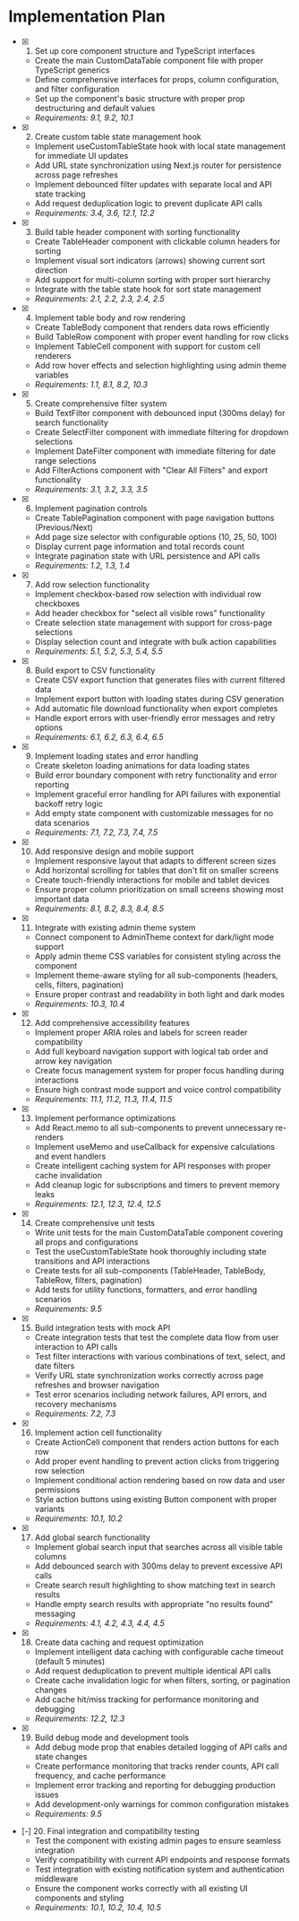 # Implementation Plan

- [x] 1. Set up core component structure and TypeScript interfaces
  - Create the main CustomDataTable component file with proper TypeScript generics
  - Define comprehensive interfaces for props, column configuration, and filter configuration
  - Set up the component's basic structure with proper prop destructuring and default values
  - _Requirements: 9.1, 9.2, 10.1_

- [x] 2. Create custom table state management hook
  - Implement useCustomTableState hook with local state management for immediate UI updates
  - Add URL state synchronization using Next.js router for persistence across page refreshes
  - Implement debounced filter updates with separate local and API state tracking
  - Add request deduplication logic to prevent duplicate API calls
  - _Requirements: 3.4, 3.6, 12.1, 12.2_

- [x] 3. Build table header component with sorting functionality
  - Create TableHeader component with clickable column headers for sorting
  - Implement visual sort indicators (arrows) showing current sort direction
  - Add support for multi-column sorting with proper sort hierarchy
  - Integrate with the table state hook for sort state management
  - _Requirements: 2.1, 2.2, 2.3, 2.4, 2.5_

- [x] 4. Implement table body and row rendering
  - Create TableBody component that renders data rows efficiently
  - Build TableRow component with proper event handling for row clicks
  - Implement TableCell component with support for custom cell renderers
  - Add row hover effects and selection highlighting using admin theme variables
  - _Requirements: 1.1, 8.1, 8.2, 10.3_

- [x] 5. Create comprehensive filter system
  - Build TextFilter component with debounced input (300ms delay) for search functionality
  - Create SelectFilter component with immediate filtering for dropdown selections
  - Implement DateFilter component with immediate filtering for date range selections
  - Add FilterActions component with "Clear All Filters" and export functionality
  - _Requirements: 3.1, 3.2, 3.3, 3.5_

- [x] 6. Implement pagination controls
  - Create TablePagination component with page navigation buttons (Previous/Next)
  - Add page size selector with configurable options (10, 25, 50, 100)
  - Display current page information and total records count
  - Integrate pagination state with URL persistence and API calls
  - _Requirements: 1.2, 1.3, 1.4_

- [x] 7. Add row selection functionality
  - Implement checkbox-based row selection with individual row checkboxes
  - Add header checkbox for "select all visible rows" functionality
  - Create selection state management with support for cross-page selections
  - Display selection count and integrate with bulk action capabilities
  - _Requirements: 5.1, 5.2, 5.3, 5.4, 5.5_

- [x] 8. Build export to CSV functionality
  - Create CSV export function that generates files with current filtered data
  - Implement export button with loading states during CSV generation
  - Add automatic file download functionality when export completes
  - Handle export errors with user-friendly error messages and retry options
  - _Requirements: 6.1, 6.2, 6.3, 6.4, 6.5_

- [x] 9. Implement loading states and error handling
  - Create skeleton loading animations for data loading states
  - Build error boundary component with retry functionality and error reporting
  - Implement graceful error handling for API failures with exponential backoff retry logic
  - Add empty state component with customizable messages for no data scenarios
  - _Requirements: 7.1, 7.2, 7.3, 7.4, 7.5_

- [x] 10. Add responsive design and mobile support
  - Implement responsive layout that adapts to different screen sizes
  - Add horizontal scrolling for tables that don't fit on smaller screens
  - Create touch-friendly interactions for mobile and tablet devices
  - Ensure proper column prioritization on small screens showing most important data
  - _Requirements: 8.1, 8.2, 8.3, 8.4, 8.5_

- [x] 11. Integrate with existing admin theme system
  - Connect component to AdminTheme context for dark/light mode support
  - Apply admin theme CSS variables for consistent styling across the component
  - Implement theme-aware styling for all sub-components (headers, cells, filters, pagination)
  - Ensure proper contrast and readability in both light and dark modes
  - _Requirements: 10.3, 10.4_

- [x] 12. Add comprehensive accessibility features
  - Implement proper ARIA roles and labels for screen reader compatibility
  - Add full keyboard navigation support with logical tab order and arrow key navigation
  - Create focus management system for proper focus handling during interactions
  - Ensure high contrast mode support and voice control compatibility
  - _Requirements: 11.1, 11.2, 11.3, 11.4, 11.5_

- [x] 13. Implement performance optimizations
  - Add React.memo to all sub-components to prevent unnecessary re-renders
  - Implement useMemo and useCallback for expensive calculations and event handlers
  - Create intelligent caching system for API responses with proper cache invalidation
  - Add cleanup logic for subscriptions and timers to prevent memory leaks
  - _Requirements: 12.1, 12.3, 12.4, 12.5_

- [x] 14. Create comprehensive unit tests
  - Write unit tests for the main CustomDataTable component covering all props and configurations
  - Test the useCustomTableState hook thoroughly including state transitions and API interactions
  - Create tests for all sub-components (TableHeader, TableBody, TableRow, filters, pagination)
  - Add tests for utility functions, formatters, and error handling scenarios
  - _Requirements: 9.5_

- [x] 15. Build integration tests with mock API
  - Create integration tests that test the complete data flow from user interaction to API calls
  - Test filter interactions with various combinations of text, select, and date filters
  - Verify URL state synchronization works correctly across page refreshes and browser navigation
  - Test error scenarios including network failures, API errors, and recovery mechanisms
  - _Requirements: 7.2, 7.3_

- [x] 16. Implement action cell functionality
  - Create ActionCell component that renders action buttons for each row
  - Add proper event handling to prevent action clicks from triggering row selection
  - Implement conditional action rendering based on row data and user permissions
  - Style action buttons using existing Button component with proper variants
  - _Requirements: 10.1, 10.2_

- [x] 17. Add global search functionality
  - Implement global search input that searches across all visible table columns
  - Add debounced search with 300ms delay to prevent excessive API calls
  - Create search result highlighting to show matching text in search results
  - Handle empty search results with appropriate "no results found" messaging
  - _Requirements: 4.1, 4.2, 4.3, 4.4, 4.5_

- [x] 18. Create data caching and request optimization
  - Implement intelligent data caching with configurable cache timeout (default 5 minutes)
  - Add request deduplication to prevent multiple identical API calls
  - Create cache invalidation logic for when filters, sorting, or pagination changes
  - Add cache hit/miss tracking for performance monitoring and debugging
  - _Requirements: 12.2, 12.3_

- [x] 19. Build debug mode and development tools
  - Add debug mode prop that enables detailed logging of API calls and state changes
  - Create performance monitoring that tracks render counts, API call frequency, and cache performance
  - Implement error tracking and reporting for debugging production issues
  - Add development-only warnings for common configuration mistakes
  - _Requirements: 9.5_

- [-] 20. Final integration and compatibility testing
  - Test the component with existing admin pages to ensure seamless integration
  - Verify compatibility with current API endpoints and response formats
  - Test integration with existing notification system and authentication middleware
  - Ensure the component works correctly with all existing UI components and styling
  - _Requirements: 10.1, 10.2, 10.4, 10.5_